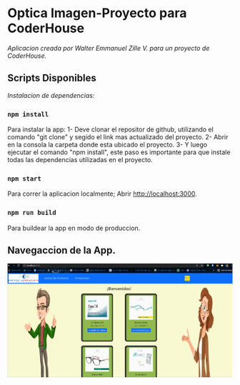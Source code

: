 # Optica Imagen-Proyecto para CoderHouse

_Aplicacion creada por Walter Emmanuel Zille V. para un proyecto de CoderHouse._

##  Scripts Disponibles 
_Instalacion de dependencias:_

### `npm install`

Para instalar la app: 
                      1- Deve clonar el repositor de github, utilizando el comando "git clone" y segido el link mas actualizado      del proyecto.
                      2- Abrir en la consola la carpeta donde esta ubicado el proyecto.
                      3- Y luego ejecutar el comando "npm install", este paso es importante para que instale todas las dependencias utilizadas en el proyecto.


### `npm start`

Para correr la aplicacion localmente;
Abrir [http://localhost:3000](http://localhost:3000).

### `npm run build`

Para buildear la app en modo de produccion.


## Navegaccion de la App.

![GIF](/public/gifAppCoderHouse.gif "NAVEGACION")

